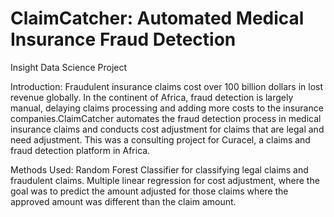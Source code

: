 # ClaimCatcher: Automated Medical Insurance Fraud Detection
Insight Data Science Project

Introduction:
Fraudulent insurance claims cost over 100 billion dollars in lost revenue globally. In the continent of Africa, fraud detection is largely manual, delaying claims processing and adding more costs to the insurance companies.ClaimCatcher automates the fraud detection process in medical insurance claims and conducts cost adjustment for claims that are legal and need adjustment. This was a consulting project for Curacel, a claims and fraud detection platform in Africa.

Methods Used: 
Random Forest Classifier for classifying legal claims and fraudulent claims. Multiple linear regression for cost adjustment, where the goal was to predict the amount adjusted for those claims where the approved amount was different than the claim amount.
